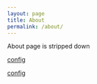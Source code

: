 ```yaml
---
layout: page
title: About
permalink: /about/
---
```


About page is stripped down


[config](learnmarkdown/_posts/Config_as_struct.md)

[config](learnmarkdown/_posts/Config_as_struct)

<!--
Demo site for [Jekyll Tipue Search](https://github.com/jekylltools/jekyll-tipue-search)

This is the base Jekyll theme. You can find out more info about customizing your Jekyll theme, as well as basic Jekyll usage documentation at [jekyllrb.com](https://jekyllrb.com/)

You can find the source code for the Jekyll new theme at:
{% include icon-github.html username="jekyll" %} /
[minima](https://github.com/jekyll/minima)

You can find the source code for Jekyll at
{% include icon-github.html username="jekyll" %} /
[jekyll](https://github.com/jekyll/jekyll)
-->